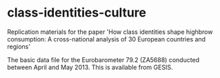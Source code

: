 # class-identities-culture
Replication materials for the paper 'How class identities shape highbrow consumption: A cross-national analysis of 30 European countries and regions'

The basic data file for the Eurobarometer 79.2 (ZA5688) conducted between April and May 2013. This is available from GESIS. 
